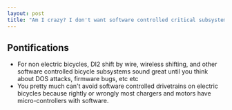 ```yaml
---
layout: post
title: "Am I crazy? I don't want software controlled critical subsystems on my non electric bicycles"
---
```


## Pontifications
* For non electric bicycles, DI2 shift by wire, wireless shifting, and other software controlled bicycle subsystems sound great until you think about DOS attacks, firmware bugs, etc etc
* You pretty much can't avoid software controlled drivetrains  on electric bicycles because rightly or wrongly most chargers and motors have micro-controllers with software.